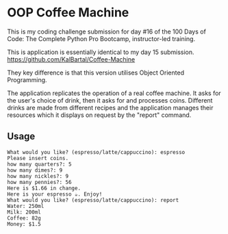 # OOP Coffee Machine

This is my coding challenge submission for day #16 of the 100 Days of Code: The Complete Python Pro Bootcamp, instructor-led training.

This is application is essentially identical to my day 15 submission. https://github.com/KalBartal/Coffee-Machine

They key difference is that this version utilises Object Oriented Programming.

The application replicates the operation of a real coffee machine. It asks for the user's choice of drink, then it asks for and processes coins. Different drinks are made from different recipes and the application manages their resources which it displays on request by the "report" command.

## Usage

```
What would you like? (espresso/latte/cappuccino): espresso
Please insert coins.
how many quarters?: 5
how many dimes?: 9
how many nickles?: 9
how many pennies?: 56
Here is $1.66 in change.
Here is your espresso ☕️. Enjoy!
What would you like? (espresso/latte/cappuccino): report
Water: 250ml
Milk: 200ml
Coffee: 82g
Money: $1.5 

```